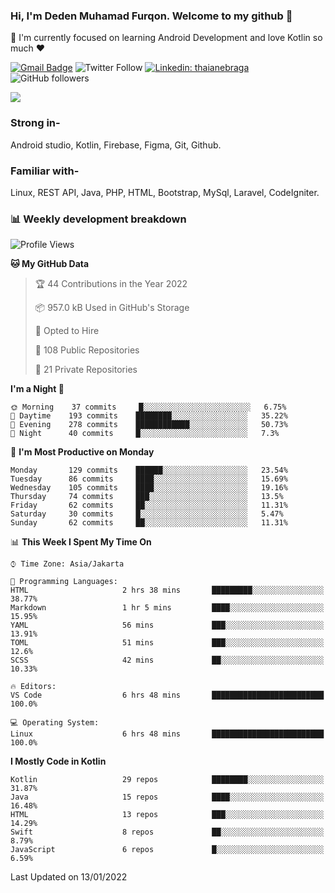 ### Hi, I'm Deden Muhamad Furqon. Welcome to my github 👋

<!--
**furqoncreative/furqoncreative** is a ✨ _special_ ✨ repository because its `README.md` (this file) appears on your GitHub profile.

Here are some ideas to get you started:

- 🔭 I’m currently working on ...
- 👯 I’m looking to collaborate on ...
- 🤔 I’m looking for help with ...
- 💬 Ask me about ...
- 📫 How to reach me: ...
- 😄 Pronouns: ...
- ⚡ Fun fact: ...
-->

  🌱 I'm currently focused on learning Android Development and love Kotlin so much ❤ 

[![Gmail Badge](https://img.shields.io/badge/-furqoncreative24@gmail.com-c14438?style=flat-square&logo=Gmail&logoColor=white&link=mailto:furqoncreative24@gmail.com)](mailto:furqoncreative24@gmail.com)
![Twitter Follow](https://img.shields.io/twitter/follow/furqoncreative?label=Follow)
[![Linkedin: thaianebraga](https://img.shields.io/badge/-Deden_Muhamad_Furqon-blue?style=flat-square&logo=Linkedin&logoColor=white&link=https://www.linkedin.com/in/anmol-p-singh/)](https://www.linkedin.com/in/furqoncreative/)
![GitHub followers](https://img.shields.io/github/followers/furqoncreative?label=Follow&style=social)

<img src="https://github-readme-stats.sera5-dev.vercel.app/api?username=furqoncreative&hide=stars&show_icons=true&count_private=true&include_all_commits=true&title_color=#008080&icon_color=#008080&hide_border=true" width="">

### Strong in-

Android studio, Kotlin, Firebase, Figma, Git, Github.

### Familiar with-
Linux, REST API, Java, PHP, HTML, Bootstrap, MySql, Laravel, CodeIgniter.

### 📊 Weekly development breakdown

<!--START_SECTION:waka-->
![Profile Views](http://img.shields.io/badge/Profile%20Views-1-blue)

**🐱 My GitHub Data** 

> 🏆 44 Contributions in the Year 2022
 > 
> 📦 957.0 kB Used in GitHub's Storage 
 > 
> 💼 Opted to Hire
 > 
> 📜 108 Public Repositories 
 > 
> 🔑 21 Private Repositories  
 > 
**I'm a Night 🦉** 

```text
🌞 Morning    37 commits     █░░░░░░░░░░░░░░░░░░░░░░░░   6.75% 
🌆 Daytime    193 commits    ████████░░░░░░░░░░░░░░░░░   35.22% 
🌃 Evening    278 commits    ████████████░░░░░░░░░░░░░   50.73% 
🌙 Night      40 commits     █░░░░░░░░░░░░░░░░░░░░░░░░   7.3%

```
📅 **I'm Most Productive on Monday** 

```text
Monday       129 commits    ██████░░░░░░░░░░░░░░░░░░░   23.54% 
Tuesday      86 commits     ████░░░░░░░░░░░░░░░░░░░░░   15.69% 
Wednesday    105 commits    ████░░░░░░░░░░░░░░░░░░░░░   19.16% 
Thursday     74 commits     ███░░░░░░░░░░░░░░░░░░░░░░   13.5% 
Friday       62 commits     ██░░░░░░░░░░░░░░░░░░░░░░░   11.31% 
Saturday     30 commits     █░░░░░░░░░░░░░░░░░░░░░░░░   5.47% 
Sunday       62 commits     ██░░░░░░░░░░░░░░░░░░░░░░░   11.31%

```


📊 **This Week I Spent My Time On** 

```text
⌚︎ Time Zone: Asia/Jakarta

💬 Programming Languages: 
HTML                     2 hrs 38 mins       █████████░░░░░░░░░░░░░░░░   38.77% 
Markdown                 1 hr 5 mins         ████░░░░░░░░░░░░░░░░░░░░░   15.95% 
YAML                     56 mins             ███░░░░░░░░░░░░░░░░░░░░░░   13.91% 
TOML                     51 mins             ███░░░░░░░░░░░░░░░░░░░░░░   12.6% 
SCSS                     42 mins             ██░░░░░░░░░░░░░░░░░░░░░░░   10.33%

🔥 Editors: 
VS Code                  6 hrs 48 mins       █████████████████████████   100.0%

💻 Operating System: 
Linux                    6 hrs 48 mins       █████████████████████████   100.0%

```

**I Mostly Code in Kotlin** 

```text
Kotlin                   29 repos            ████████░░░░░░░░░░░░░░░░░   31.87% 
Java                     15 repos            ████░░░░░░░░░░░░░░░░░░░░░   16.48% 
HTML                     13 repos            ███░░░░░░░░░░░░░░░░░░░░░░   14.29% 
Swift                    8 repos             ██░░░░░░░░░░░░░░░░░░░░░░░   8.79% 
JavaScript               6 repos             █░░░░░░░░░░░░░░░░░░░░░░░░   6.59%

```



 Last Updated on 13/01/2022
<!--END_SECTION:waka-->
